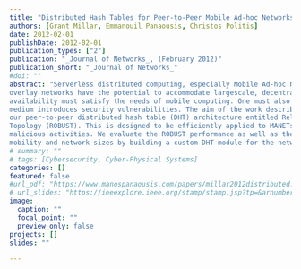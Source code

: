 ```yaml
---
title: "Distributed Hash Tables for Peer-to-Peer Mobile Ad-hoc Networks with Security Extensions"
authors: [Grant Millar, Emmanouil Panaousis, Christos Politis]
date: 2012-02-01
publishDate: 2012-02-01
publication_types: ["2"]
publication: "_Journal of Networks_, (February 2012)"
publication_short: "_Journal of Networks_"
#doi: ""
abstract: "Serverless distributed computing, especially Mobile Ad-hoc NETworks (MANETs) have received significant attention from the research community. Peer-to-peer
overlay networks have the potential to accommodate largescale, decentralised applications that can be integrated into a MANET architecture to enable peer-to-peer communication among different mobile peers. These overlay architectures must be very resilient and their utilisation, reliability and
availability must satisfy the needs of mobile computing. One must also heed the fact that the wireless nature of the
medium introduces security vulnerabilities. The aim of the work described in this paper is twofold. First, we describe
our peer-to-peer distributed hash table (DHT) architecture entitled Reliable Overlay Based Utilisation of Services and
Topology (ROBUST). This is designed to be efficiently applied to MANETs. We additionally propose security extensions to protect the ROBUST signalling messages against
malicious activities. We evaluate the ROBUST performance as well as the security extensions under varying levels of
mobility and network sizes by building a custom DHT module for the network simulator ns-2. The outcome of the results show negligible overhead introduced by the extensions giving credence to their application in security sensitive scenarios."
# summary: ""
# tags: [Cybersecurity, Cyber-Physical Systems]
categories: []
featured: false
#url_pdf: "https://www.manospanaousis.com/papers/millar2012distributed.pdf"
# url_slides: "https://ieeexplore.ieee.org/stamp/stamp.jsp?tp=&arnumber=8894107"
image:
  caption: ""
  focal_point: ""
  preview_only: false
projects: []
slides: ""

---
```

